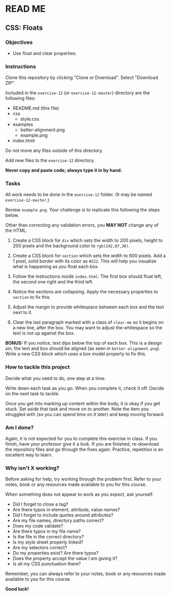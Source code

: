 # READ ME

## CSS: Floats


### Objectives

- Use float and clear properties.


### Instructions

Clone this repository by clicking "Clone or Download". Select "Download ZIP".

Included in the `exercise-12` (or `exercise-12-master`) directory are the following files:

- README.md (this file)
- css
  - style.css
- examples
  - better-alignment.png
  - example.png
- index.html

Do not move any files outside of this directory.

Add new files to the `exercise-12` directory.

**Never copy and paste code; always type it in by hand.**


### Tasks

All work needs to be done in the `exercise-12` folder. (It may be named `exercise-12-master`.)

Review `example.png`. Your challenge is to replicate this following the steps below.

Other than correcting any validation errors, you **MAY NOT** change any of the HTML.

1. Create a CSS block for `div` which sets the width to 200 pixels, height to 200 pixels and the background color to `rgb(242,87,30)`.

2. Create a CSS block for `section` which sets the width to 600 pixels. Add a 1 pixel, solid border with its color as `#222`. This will help you visualize what is happening as you float each box.

3. Follow the instructions inside `index.html`. The first box should float left, the second one right and the third left.

4. Notice the sections are collapsing. Apply the necessary properties to `section` to fix this.

5. Adjust the margin to provide whitespace between each box and the text next to it.

6. Clear the last paragraph marked with a class of `clear-me` so it begins on a new line, after the box. You may want to adjust the whitespace so the text is not up against the box.

**BONUS:** If you notice, text dips below the top of each box. This is a design sin; the text and box should be aligned (as seen in `better-alignment.png`). Write a new CSS block which uses a box model property to fix this.


### How to tackle this project

Decide what you need to do, one step at a time.

Write down each task as you go. When you complete it, check it off. Decide on the next task to tackle.

Once you get into marking up content within the body, it is okay if you get stuck. Set aside that task and move on to another. Note the item you struggled with (so you can spend time on it later) and keep moving forward.

### Am I done?

Again, it is not expected for you to complete this exercise in class. If you finish, have your professor give it a look. If you are finished, re-download the repository files and go through the fixes again. Practice, repetition is an excellent way to learn.

### Why isn't X working?

Before asking for help, try working through the problem first. Refer to your notes, book or any resources made available to you for this course.

When something does not appear to work as you expect, ask yourself:

- Did I forget to close a tag?
- Are there typos in element, attribute, value names?
- Did I forget to include quotes around attributes?
- Are my file names, directory paths correct?
- Does my code validate?
- Are there typos in my file name?
- Is the file in the correct directory?
- Is my style sheet properly linked?
- Are my selectors correct?
- Do my properties exist? Are there typos?
- Does the property accept the value I am giving it?
- Is all my CSS punctuation there?

Remember, you can always refer to your notes, book or any resources made available to you for this course.

**Good luck!**
